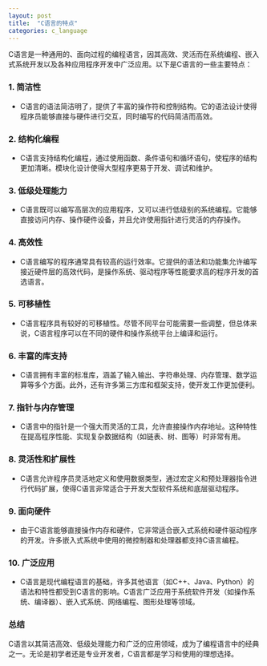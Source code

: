 ```yaml
---
layout: post
title:  "C语言的特点"
categories: c_language
---
```


C语言是一种通用的、面向过程的编程语言，因其高效、灵活而在系统编程、嵌入式系统开发以及各种应用程序开发中广泛应用。以下是C语言的一些主要特点：

### 1. **简洁性**
   - C语言的语法简洁明了，提供了丰富的操作符和控制结构。它的语法设计使得程序员能够直接与硬件进行交互，同时编写的代码简洁而高效。

### 2. **结构化编程**
   - C语言支持结构化编程，通过使用函数、条件语句和循环语句，使程序的结构更加清晰。模块化设计使得大型程序更易于开发、调试和维护。

### 3. **低级处理能力**
   - C语言既可以编写高层次的应用程序，又可以进行低级别的系统编程。它能够直接访问内存、操作硬件设备，并且允许使用指针进行灵活的内存操作。

### 4. **高效性**
   - C语言编写的程序通常具有较高的运行效率。它提供的语法和功能集允许编写接近硬件层的高效代码，是操作系统、驱动程序等性能要求高的程序开发的首选语言。

### 5. **可移植性**
   - C语言程序具有较好的可移植性。尽管不同平台可能需要一些调整，但总体来说，C语言程序可以在不同的硬件和操作系统平台上编译和运行。

### 6. **丰富的库支持**
   - C语言拥有丰富的标准库，涵盖了输入输出、字符串处理、内存管理、数学运算等多个方面。此外，还有许多第三方库和框架支持，使开发工作更加便利。

### 7. **指针与内存管理**
   - C语言中的指针是一个强大而灵活的工具，允许直接操作内存地址。这种特性在提高程序性能、实现复杂数据结构（如链表、树、图等）时非常有用。

### 8. **灵活性和扩展性**
   - C语言允许程序员灵活地定义和使用数据类型，通过宏定义和预处理器指令进行代码扩展，使得C语言非常适合于开发大型软件系统和底层驱动程序。

### 9. **面向硬件**
   - 由于C语言能够直接操作内存和硬件，它非常适合嵌入式系统和硬件驱动程序的开发。许多嵌入式系统中使用的微控制器和处理器都支持C语言编程。

### 10. **广泛应用**
   - C语言是现代编程语言的基础，许多其他语言（如C++、Java、Python）的语法和特性都受到C语言的影响。C语言广泛应用于系统软件开发（如操作系统、编译器）、嵌入式系统、网络编程、图形处理等领域。

### 总结
C语言以其简洁高效、低级处理能力和广泛的应用领域，成为了编程语言中的经典之一。无论是初学者还是专业开发者，C语言都是学习和使用的理想选择。








